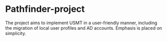 # Pathfinder-project
 The project aims to implement USMT in a user-friendly manner, including the migration of local user profiles and AD accounts. Emphasis is placed on simplicity.
